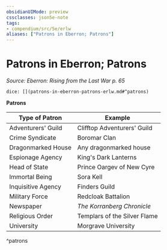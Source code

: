```yaml
---
obsidianUIMode: preview
cssclasses: json5e-note
tags:
- compendium/src/5e/erlw
aliases: ["Patrons in Eberron; Patrons"]
---
```

# Patrons in Eberron; Patrons
*Source: Eberron: Rising from the Last War p. 65* 

`dice: [](patrons-in-eberron-patrons-erlw.md#^patrons)`

**Patrons**

| Type of Patron | Example |
|----------------|---------|
| Adventurers' Guild | Clifftop Adventurers' Guild |
| Crime Syndicate | Boromar Clan |
| Dragonmarked House | Any dragonmarked house |
| Espionage Agency | King's Dark Lanterns |
| Head of State | Prince Oargev of New Cyre |
| Immortal Being | Sora Kell |
| Inquisitive Agency | Finders Guild |
| Military Force | Redcloak Battalion |
| Newspaper | *The Korranberg Chronicle* |
| Religious Order | Templars of the Silver Flame |
| University | Morgrave University |
^patrons